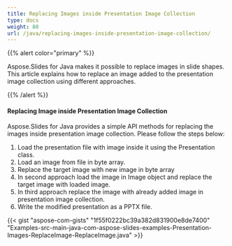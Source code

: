 ```yaml
---
title: Replacing Images inside Presentation Image Collection
type: docs
weight: 80
url: /java/replacing-images-inside-presentation-image-collection/
---
```


{{% alert color="primary" %}} 

Aspose.Slides for Java makes it possible to replace images in slide shapes. This article explains how to replace an image added to the presentation image collection using different approaches.

{{% /alert %}} 
#### **Replacing Image inside Presentation Image Collection**
Aspose.Slides for Java provides a simple API methods for replacing the images inside presentation image collection. Please follow the steps below:

1. Load the presentation file with image inside it using the Presentation class.
1. Load an image from file in byte array.
1. Replace the target image with new image in byte array
1. In second approach load the image in Image object and replace the target image with loaded image.
1. In third approach replace the image with already added image in presentation image collection.
1. Write the modified presentation as a PPTX file.



{{< gist "aspose-com-gists" "1f55f0222bc39a382d831900e8de7400" "Examples-src-main-java-com-aspose-slides-examples-Presentation-Images-ReplaceImage-ReplaceImage.java" >}}
